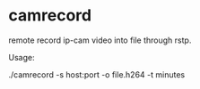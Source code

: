 camrecord
=========

remote record ip-cam video into file through rstp.

Usage:

./camrecord -s host:port -o file.h264 -t minutes
